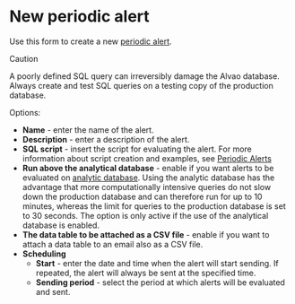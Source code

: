 # New periodic alert
   
Use this form to create a new [periodic alert](detail).

> [!CAUTION]
> A poorly defined SQL query can irreversibly damage the Alvao database. Always create and test SQL queries on a testing copy of the production database.

Options:

- **Name** - enter the name of the alert.
- **Description** - enter a description of the alert.
- **SQL script** - insert the script for evaluating the alert.  For more information about script creation and examples, see [Periodic Alerts](../../../../alvao-asset-management/implementation/periodic-alerts)
- **Run above the analytical database** - enable if you want alerts to be evaluated on [analytic database](../../../../alvao-asset-management/implementation/analytic-database).
  Using the analytic database has the advantage that more computationally intensive queries do not slow down the production database and can therefore run for up to 10 minutes, whereas the limit for queries to the production database is set to 30 seconds.  The option is only active if the use of the analytical database is enabled.
- **The data table to be attached as a CSV file** - enable if you want to attach a data table to an email also as a CSV file.
- **Scheduling**
    - **Start** - enter the date and time when the alert will start sending. If repeated, the alert will always be sent at the specified time.
    - **Sending period** - select the period at which alerts will be evaluated and sent.
